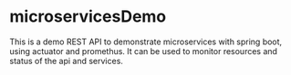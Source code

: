 # microservicesDemo


This is a demo REST API to demonstrate microservices with spring boot, using actuator and promethus. 
It can be used to monitor resources and status of the api and services. 
